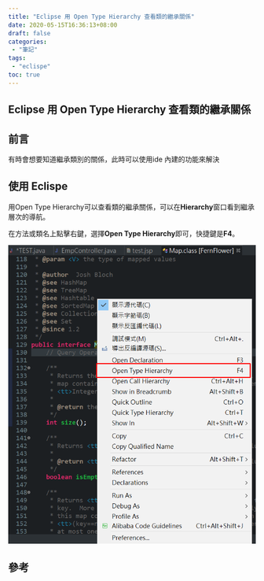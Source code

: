 ```yaml
---
title: "Eclipse 用 Open Type Hierarchy 查看類的繼承關係"
date: 2020-05-15T16:36:13+08:00
draft: false
categories:
 - "筆記"
tags:
 - "eclispe"
toc: true
---
```



## Eclipse 用 Open Type Hierarchy 查看類的繼承關係
<!--more-->

## 前言

有時會想要知道繼承類別的關係，此時可以使用ide 內建的功能來解決

## 使用 Eclispe

用Open Type Hierarchy可以查看類的繼承關係，可以在**Hierarchy**窗口看到繼承層次的導航。  

在方法或類名上點擊右鍵，選擇**Open Type Hierarchy**即可，快捷鍵是**F4**。

![OpenTypeHierarchy](/images/eclipse/OpenTypeHierarchy.png)

## 參考
